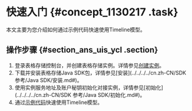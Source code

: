# 快速入门 {#concept_1130217 .task}

本文主要为您介绍如何通过示例代码快速使用Timeline模型。

## 操作步骤 {#section_ans_uis_ycl .section}

1.  登录表格存储控制台，并创建表格存储实例。详情参见[创建实例](../../../../cn.zh-CN/快速入门/创建实例.md#)。
2.  下载并安装表格存储Java SDK包，详情参见[安装](../../../../cn.zh-CN/SDK 参考/Java SDK/安装.md#)。
3.  使用实例服务地址及账户秘钥初始化对接实例，详情参见[初始化](../../../../cn.zh-CN/SDK 参考/Java SDK/初始化.md#)。
4.  通过[示例代码](https://github.com/aliyun/tablestore-timeline/blob/master/src/test/java/examples/v2/TimelineV2.java)快速使用Timeline模型。

